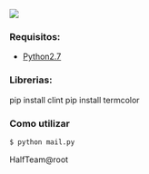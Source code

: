![](http://preview.ibb.co/fCW5tm/hs.jpg)
### Requisitos:

* [Python2.7](https://www.python.org/download/releases/2.7/)

### Librerias:

 pip install clint
 pip install termcolor
  
### Como utilizar

```sh
$ python mail.py
```
HalfTeam@root
